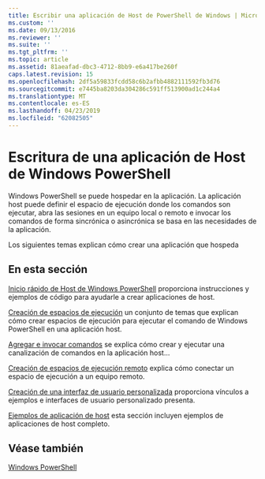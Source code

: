 ```yaml
---
title: Escribir una aplicación de Host de PowerShell de Windows | Microsoft Docs
ms.custom: ''
ms.date: 09/13/2016
ms.reviewer: ''
ms.suite: ''
ms.tgt_pltfrm: ''
ms.topic: article
ms.assetid: 81aeafad-dbc3-4712-8bb9-e6a417be260f
caps.latest.revision: 15
ms.openlocfilehash: 2df5a59833fcdd58c6b2afbb4882111592fb3d76
ms.sourcegitcommit: e7445ba8203da304286c591ff513900ad1c244a4
ms.translationtype: MT
ms.contentlocale: es-ES
ms.lasthandoff: 04/23/2019
ms.locfileid: "62082505"
---
```

# <a name="writing-a-windows-powershell-host-application"></a>Escritura de una aplicación de Host de Windows PowerShell

Windows PowerShell se puede hospedar en la aplicación. La aplicación host puede definir el espacio de ejecución donde los comandos son ejecutar, abra las sesiones en un equipo local o remoto e invocar los comandos de forma sincrónica o asincrónica se basa en las necesidades de la aplicación.

Los siguientes temas explican cómo crear una aplicación que hospeda

## <a name="in-this-section"></a>En esta sección

[Inicio rápido de Host de Windows PowerShell](./windows-powershell-host-quickstart.md) proporciona instrucciones y ejemplos de código para ayudarle a crear aplicaciones de host.

[Creación de espacios de ejecución](./creating-runspaces.md) un conjunto de temas que explican cómo crear espacios de ejecución para ejecutar el comando de Windows PowerShell en una aplicación host.

[Agregar e invocar comandos](./adding-and-invoking-commands.md) se explica cómo crear y ejecutar una canalización de comandos en la aplicación host...

[Creación de espacios de ejecución remoto](./creating-remote-runspaces.md) explica cómo conectar un espacio de ejecución a un equipo remoto.

[Creación de una interfaz de usuario personalizada](./creating-a-custom-user-interface.md) proporciona vínculos a ejemplos e interfaces de usuario personalizado presenta.

[Ejemplos de aplicación de host](./host-application-samples.md) esta sección incluyen ejemplos de aplicaciones de host completo.

## <a name="see-also"></a>Véase también

[Windows PowerShell](http://msdn.microsoft.com/en-us/b41a2af3-aec1-402d-8e18-c2c26be461ff)